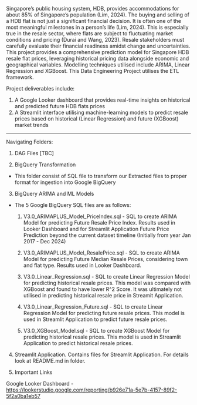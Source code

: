 Singapore’s public housing system, HDB, provides accommodations for about 85% of Singapore’s population (Lim, 2024). The buying and selling of a HDB flat is not just a significant financial decision. It is often one of the most meaningful milestones in a person’s life (Lim, 2024). This is especially true in the resale sector, where flats are subject to fluctuating market conditions and pricing (Durai and Wang, 2023). Resale stakeholders must carefully evaluate their financial readiness amidst change and uncertainties. This project provides a comprehensive prediction model for Singapore HDB resale flat prices, leveraging historical pricing data alongside economic and geographical variables. Modelling techniques utilised include ARIMA, Linear Regression and XGBoost. This Data Engineering Project utilises the ETL framework.

Project deliverables include:
1) A Google Looker dashboard that provides real-time insights on historical and predicted future HDB flats prices
2) A Streamlit interface utilising machine-learning models to predict resale prices based on historical (Linear Regression) and future (XGBoost) market trends
--------------------------------------------------------------
Navigating Folders:

1. DAG Files [TBC]

2. BigQuery Transformation
- This folder consist of SQL file to transform our Extracted files to proper format for ingestion into Google BigQuery

3. BigQuery ARIMA and ML Models
- The 5 Google BigQuery SQL files are as follows:
  1) V3.0_ARIMAPLUS_Model_PriceIndex.sql - SQL to create ARIMA Model for predicting Future Resale Price Index. Results used in Looker Dashboard and for Streamlit Application Future Price Prediction beyond the current dataset timeline (Initially from year Jan 2017 - Dec 2024)
  
  2) V3.0_ARIMAPLUS_Model_ResalePrice.sql - SQL to create ARIMA Model for predicting Future Median Resale Prices, considering town and flat type. Results used in Looker Dashboard.
 
  3) V3.0_Linear_Regression.sql - SQL to create Linear Regression Model for predicting historical resale prices. This model was compared with XGBoost and found to have lower R^2 Score. It was ultimately not utilised in predicting historical resale price in Streamit Application.
 
  4) V3.0_Linear_Regression_Future.sql - SQL to create Linear Regression Model for predicting future resale prices. This model is used in Streamlit Application to predict future resale prices.
 
  5) V3.0_XGBoost_Model.sql - SQL to create XGBoost Model for predicting historical resale prices. This model is used in Streamlit Application to predict historical resale prices.

4. Streamlit Application. Contains files for Streamlit Application. For details look at README.md in folder.
  
5. Important Links

Google Looker Dashboard - https://lookerstudio.google.com/reporting/b926e71a-5e7b-4157-89f2-5f2a0ba1eb57
